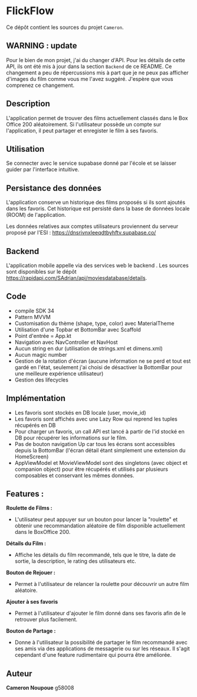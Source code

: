 # FlickFlow

Ce dépôt contient les sources du projet `Cameron`.

## WARNING : update 

Pour le bien de mon projet, j'ai du changer d'API. Pour les détails de cette API, ils ont été mis à jour dans la section `Backend` de ce README. Ce changement a peu de répercussions mis à part que je ne peux pas afficher d'images du film comme vous me l'avez suggéré. J'espère que vous comprenez ce changement.

## Description

L'application permet de trouver des films actuellement classés dans le Box Office 200 aléatoirement. Si l'utilisateur possède un compte sur l'application, il peut partager et enregister le film à ses favoris.

## Utilisation

Se connecter avec le service supabase donné par l'école et se laisser guider par l'interface intuitive.

## Persistance des données

L'application conserve un historique des films proposés si ils sont ajoutés dans les favoris. Cet historique est persisté dans la base de données locale (ROOM) de l'application.

Les données relatives aux comptes utilisateurs proviennent du serveur proposé par l'ESI : <https://dnsrivnxleeqdtbyhftv.supabase.co/>

## Backend

L'application mobile appelle via des services web le backend <RapidAPI MoviesDatabase>. Les sources sont disponibles sur le dépôt <https://rapidapi.com/SAdrian/api/moviesdatabase/details>.

## Code 
- compile SDK 34
- Pattern MVVM
- Customisation du thème (shape, type, color) avec MaterialTheme
- Utilisation d'une Topbar et BottomBar avec Scaffold
- Point d'entrée = App.kt
- Navigation avec NavController et NavHost
- Aucun string en dur (utilisation de strings.xml et dimens.xml)
- Aucun magic number
- Gestion de la rotation d'écran (aucune information ne se perd et tout est gardé en l'état, seulement j'ai choisi de désactiver la BottomBar pour une meilleure expérience utilisateur)
- Gestion des lifecycles

## Implémentation
- Les favoris sont stockés en DB locale (user, movie_id)
- Les favoris sont affichés avec une Lazy Row qui reprend les tuples récupérés en DB
- Pour charger un favoris, un call API est lancé à partir de l'id stocké en DB pour récupérer les informations sur le film.
- Pas de bouton navigation Up car tous les écrans sont accessibles depuis la BottomBar (l'écran détail étant simplement une extension du HomeScreen)
- AppViewModel et MovieViewModel sont des singletons (avec object et companion object) pour être récupérés et utilisés par plusieurs composables et conservant les mêmes données.

## Features :

**Roulette de Films :**
  - L'utilisateur peut appuyer sur un bouton pour lancer la "roulette" et obtenir une recommandation aléatoire de film disponible actuellement dans le BoxOffice 200.

**Détails du Film :**
  - Affiche les détails du film recommandé, tels que le titre, la date de sortie, la description, le rating des utilisateurs etc.

**Bouton de Rejouer :**
  - Permet à l'utilisateur de relancer la roulette pour découvrir un autre film aléatoire.

**Ajouter à ses favoris**
  - Permet à l'utilisateur d'ajouter le film donné dans ses favoris afin de le retrouver plus facilement.

**Bouton de Partage :**
  - Donne à l'utilisateur la possibilité de partager le film recommandé avec ses amis via des applications de messagerie ou sur les réseaux. Il s'agit cependant d'une feature rudimentaire qui pourra être améliorée.

## Auteur

**Cameron Noupoue** g58008
